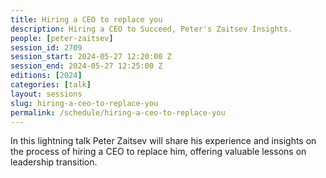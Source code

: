 ```yaml
---
title: Hiring a CEO to replace you
description: Hiring a CEO to Succeed, Peter's Zaitsev Insights.
people: [peter-zaitsev]
session_id: 2709
session_start: 2024-05-27 12:20:00 Z
session_end: 2024-05-27 12:25:00 Z
editions: [2024]
categories: [talk]
layout: sessions
slug: hiring-a-ceo-to-replace-you
permalink: /schedule/hiring-a-ceo-to-replace-you
---
```


In this lightning talk Peter Zaitsev will share his experience and insights on the process of hiring a CEO to replace him, 
offering valuable lessons on leadership transition.
